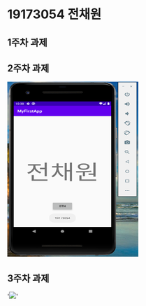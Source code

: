 # 19173054 전채원

## 1주차 과제

## 2주차 과제
<img width="300" height="400" src="./png/19173054전채원_2주차 과제.PNG">

## 3주차 과제
'<img width="" height="" src="./png/19173054전채원_3주차 과제.PNG">'
